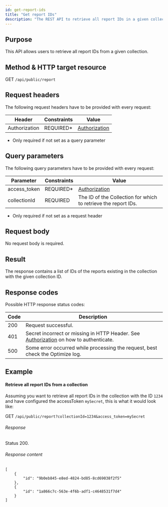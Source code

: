 ```yaml
---
id: get-report-ids
title: "Get report IDs"
description: "The REST API to retrieve all report IDs in a given collection."
---
```


## Purpose

This API allows users to retrieve all report IDs from a given collection.

## Method & HTTP target resource

GET `/api/public/report`

## Request headers

The following request headers have to be provided with every request:

|Header|Constraints|Value|
|--- |--- |--- |
|Authorization|REQUIRED*|[Authorization](../../authorization)|

* Only required if not set as a query parameter

## Query parameters

The following query parameters have to be provided with every request:

|Parameter|Constraints|Value|
|--- |--- |--- |
|access_token|REQUIRED*|[Authorization](../../authorization)|
|collectionId|REQUIRED|The ID of the Collection for which to retrieve the report IDs.|

* Only required if not set as a request header

## Request body

No request body is required.

## Result

The response contains a list of IDs of the reports existing in the collection with the given collection ID.

## Response codes

Possible HTTP response status codes:

|Code|Description|
|--- |--- |
|200|Request successful.|
|401|Secret incorrect or missing in HTTP Header. See [Authorization](../../authorization) on how to authenticate.|
|500|Some error occurred while processing the request, best check the Optimize log.|

## Example

#### Retrieve all report IDs from a collection

Assuming you want to retrieve all report IDs in the collection with the ID `1234` and have configured the accessToken `mySecret`, this is what it would look like:

GET `/api/public/report?collectionId=1234&access_token=mySecret`

###### Response

Status 200.

###### Response content

```
[
    {
        "id": "9b0eb845-e8ed-4824-bd85-8cd69038f2f5"
    },
    {
        "id": "1a866c7c-563e-4f6b-adf1-c4648531f7d4"
    }
]
```

